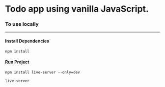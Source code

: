 # Todo app using vanilla JavaScript.

### To use locally 
---
#### Install Dependencies 
`npm install`

#### Run Project
`npm install live-server --only=dev`

`live-server`